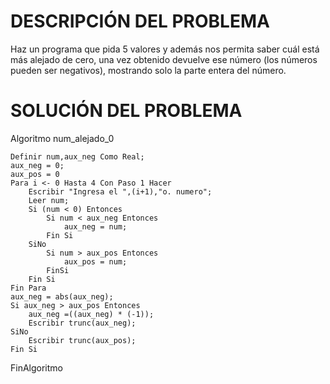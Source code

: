 # DESCRIPCIÓN DEL PROBLEMA

Haz un programa que pida 5 valores y además nos permita saber cuál está más alejado de cero, una vez obtenido devuelve ese número (los números pueden ser negativos), mostrando solo la parte entera del número.

# SOLUCIÓN DEL PROBLEMA

Algoritmo num_alejado_0
	
	Definir num,aux_neg Como Real;
	aux_neg = 0;
	aux_pos = 0
	Para i <- 0 Hasta 4 Con Paso 1 Hacer
		Escribir "Ingresa el ",(i+1),"o. numero";
		Leer num;
		Si (num < 0) Entonces
			Si num < aux_neg Entonces
				aux_neg = num;
			Fin Si
		SiNo
			Si num > aux_pos Entonces
				aux_pos = num;
			FinSi
		Fin Si
	Fin Para
	aux_neg = abs(aux_neg);
	Si aux_neg > aux_pos Entonces
		aux_neg =((aux_neg) * (-1));
		Escribir trunc(aux_neg);
	SiNo
		Escribir trunc(aux_pos);
	Fin Si
FinAlgoritmo